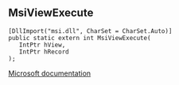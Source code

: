 ## MsiViewExecute

```
[DllImport("msi.dll", CharSet = CharSet.Auto)]
public static extern int MsiViewExecute(
   IntPtr hView,
   IntPtr hRecord
);
```

[Microsoft documentation](TODO)
